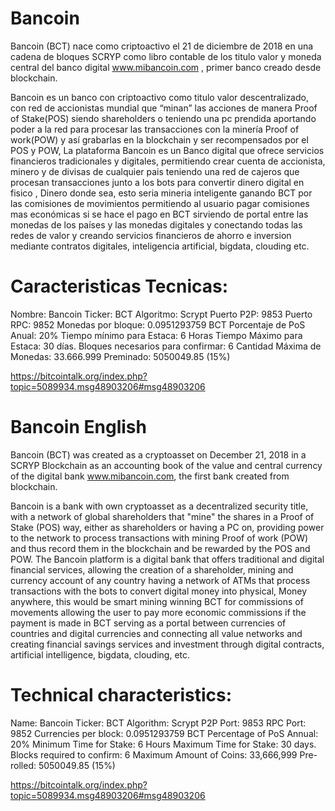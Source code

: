 Bancoin
=======

Bancoin (BCT) nace como criptoactivo el 21 de diciembre de 2018 en una cadena de bloques SCRYP como libro contable de los titulo valor y  moneda central del banco digital www.mibancoin.com , primer banco creado desde blockchain.

Bancoin es un banco con criptoactivo como titulo valor descentralizado, con red de accionistas mundial que “minan” las acciones de manera Proof of Stake(POS) siendo shareholders o teniendo una pc prendida aportando poder a la red para procesar las transacciones con la minería Proof of work(POW) y así grabarlas en la blockchain y ser recompensados por el POS y POW, La plataforma Bancoin es un Banco digital que ofrece servicios financieros tradicionales y digitales, permitiendo crear cuenta de accionista, minero y de divisas de cualquier pais teniendo una red de cajeros que procesan transacciones junto a los bots para convertir dinero digital en fisico , Dinero donde sea, esto seria mineria inteligente ganando BCT por las comisiones de movimientos permitiendo al usuario pagar comisiones mas económicas si se hace el pago en BCT sirviendo de portal entre las monedas de los países y las monedas digitales y conectando todas las redes de valor y creando servicios financieros de ahorro e inversion mediante contratos digitales, inteligencia artificial, bigdata, clouding etc.

Caracteristicas Tecnicas:
=========================
Nombre: Bancoin 
Ticker: BCT 
Algoritmo: Scrypt 
Puerto P2P: 9853 
Puerto RPC: 9852 
Monedas por bloque: 0.0951293759 BCT 
Porcentaje de PoS Anual: 20% 
Tiempo mínimo para Estaca: 6 Horas 
Tiempo Máximo para Estaca: 30 días. 
Bloques necesarios para confirmar: 6 
Cantidad Máxima de Monedas: 33.666.999 
Preminado: 5050049.85 (15%)

https://bitcointalk.org/index.php?topic=5089934.msg48903206#msg48903206

Bancoin English
===============
Bancoin (BCT) was created as a cryptoasset on December 21, 2018 in a SCRYP Blockchain  as an accounting book of the value and central currency of the digital bank www.mibancoin.com, the first bank created from blockchain.

Bancoin is a bank with own cryptoasset as a decentralized security title, with a network of global shareholders that "mine" the shares in a Proof of Stake (POS) way, either as shareholders or having a PC on, providing power to the network to process transactions with mining Proof of work (POW) and thus record them in the blockchain and be rewarded by the POS and POW. The Bancoin platform is a digital bank that offers traditional and digital financial services, allowing the creation of a shareholder, mining and currency account of any country having a network of ATMs that process transactions with the bots to convert digital money into physical, Money anywhere, this would be smart mining winning BCT for commissions of movements allowing the user to pay more economic commissions if the payment is made in BCT serving as a portal between currencies of countries and digital currencies and connecting all value networks and creating financial savings services and investment through digital contracts, artificial intelligence, bigdata, clouding, etc.


Technical characteristics:
==========================
Name: Bancoin 
Ticker: BCT 
Algorithm: Scrypt 
P2P Port: 9853 
RPC Port: 9852 
Currencies per block: 0.0951293759 BCT 
Percentage of PoS Annual: 20% 
Minimum Time for Stake: 6 Hours 
Maximum Time for Stake: 30 days. 
Blocks required to confirm: 6 
Maximum Amount of Coins: 33,666,999 
Pre-rolled: 5050049.85 (15%)

https://bitcointalk.org/index.php?topic=5089934.msg48903206#msg48903206